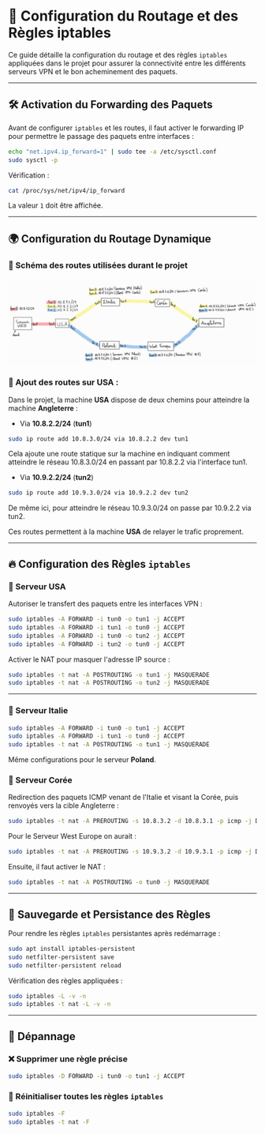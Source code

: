 # 📡 Configuration du Routage et des Règles iptables

Ce guide détaille la configuration du routage et des règles `iptables` appliquées dans le projet pour assurer la connectivité entre les différents serveurs VPN et le bon acheminement des paquets.

---

## 🛠 Activation du Forwarding des Paquets

Avant de configurer `iptables` et les routes, il faut activer le forwarding IP pour permettre le passage des paquets entre interfaces :

```sh
echo "net.ipv4.ip_forward=1" | sudo tee -a /etc/sysctl.conf
sudo sysctl -p
```

Vérification :

```sh
cat /proc/sys/net/ipv4/ip_forward
```

La valeur `1` doit être affichée.

---

## 🌍 Configuration du Routage Dynamique

### 🔹 Schéma des routes utilisées durant le projet

![Visualisation des routes](img/schema_config.jpg)

### 📌 Ajout des routes sur **USA** :

Dans le projet, la machine **USA** dispose de deux chemins pour atteindre la machine **Angleterre** :

- Via **10.8.2.2/24** (**tun1**)

```sh
sudo ip route add 10.8.3.0/24 via 10.8.2.2 dev tun1
```

Cela ajoute une route statique sur la machine en indiquant comment atteindre le réseau 10.8.3.0/24 en passant par 10.8.2.2 via l'interface tun1.

- Via **10.9.2.2/24** (**tun2**)

```sh
sudo ip route add 10.9.3.0/24 via 10.9.2.2 dev tun2
```

De même ici, pour atteindre le réseau 10.9.3.0/24 on passe par 10.9.2.2 via tun2.

Ces routes permettent à la machine **USA** de relayer le trafic proprement.

---

## 🔥 Configuration des Règles `iptables`

### 🔹 Serveur **USA**

Autoriser le transfert des paquets entre les interfaces VPN :

```sh
sudo iptables -A FORWARD -i tun0 -o tun1 -j ACCEPT
sudo iptables -A FORWARD -i tun1 -o tun0 -j ACCEPT
sudo iptables -A FORWARD -i tun0 -o tun2 -j ACCEPT
sudo iptables -A FORWARD -i tun2 -o tun0 -j ACCEPT
```

Activer le NAT pour masquer l'adresse IP source :

```sh
sudo iptables -t nat -A POSTROUTING -o tun1 -j MASQUERADE
sudo iptables -t nat -A POSTROUTING -o tun2 -j MASQUERADE
```

---

### 🔹 Serveur **Italie**

```sh
sudo iptables -A FORWARD -i tun0 -o tun1 -j ACCEPT
sudo iptables -A FORWARD -i tun1 -o tun0 -j ACCEPT
sudo iptables -t nat -A POSTROUTING -o tun1 -j MASQUERADE
```

Même configurations pour le serveur **Poland**.

### 🔹 Serveur **Corée**

Redirection des paquets ICMP venant de l'Italie et visant la Corée, puis renvoyés vers la cible Angleterre :

```sh
sudo iptables -t nat -A PREROUTING -s 10.8.3.2 -d 10.8.3.1 -p icmp -j DNAT --to-destination 10.8.3.3
```

Pour le Serveur West Europe on aurait :

```sh
sudo iptables -t nat -A PREROUTING -s 10.9.3.2 -d 10.9.3.1 -p icmp -j DNAT --to-destination 10.9.3.3
```

Ensuite, il faut activer le NAT :

```sh
sudo iptables -t nat -A POSTROUTING -o tun0 -j MASQUERADE
```

---

## 🔄 Sauvegarde et Persistance des Règles

Pour rendre les règles `iptables` persistantes après redémarrage :

```sh
sudo apt install iptables-persistent
sudo netfilter-persistent save
sudo netfilter-persistent reload
```

Vérification des règles appliquées :

```sh
sudo iptables -L -v -n
sudo iptables -t nat -L -v -n
```

---

## 🔧 Dépannage

### ❌ Supprimer une règle précise

```sh
sudo iptables -D FORWARD -i tun0 -o tun1 -j ACCEPT
```

### 🔄 Réinitialiser toutes les règles `iptables`

```sh
sudo iptables -F
sudo iptables -t nat -F
```
